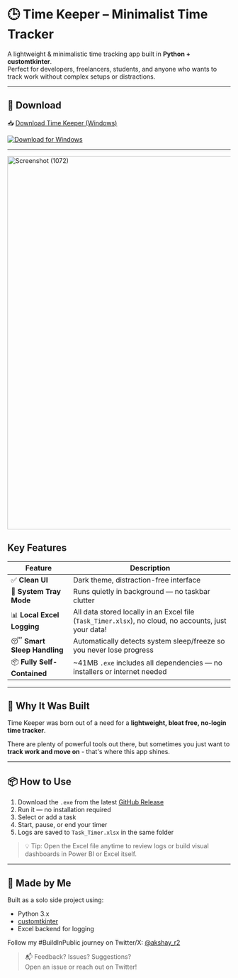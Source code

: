 # 🕒 Time Keeper – Minimalist Time Tracker

A lightweight & minimalistic time tracking app built in **Python + customtkinter**.  
Perfect for developers, freelancers, students, and anyone who wants to track work without complex setups or distractions.

---
## 💾 Download

📥 [Download Time Keeper (Windows)](https://github.com/a-k-14/time_keeper/releases/v1.1)

[![Download for Windows](https://img.shields.io/badge/Download-Windows-blue?logo=windows)](https://github.com/a-k-14/time_keeper/releases/v1.1)

---
<img width="1265" height="843" alt="Screenshot (1072)" src="https://github.com/user-attachments/assets/bc925e60-fa98-407c-9bbc-f9a814133f9c" />


## Key Features

| Feature | Description |
|--------|-------------|
| ✅ **Clean UI** | Dark theme, distraction-free interface |
| 🤫 **System Tray Mode** | Runs quietly in background — no taskbar clutter |
| 📊 **Local Excel Logging** | All data stored locally in an Excel file (`Task_Timer.xlsx`), no cloud, no accounts, just your data! |
| 😴 **Smart Sleep Handling** | Automatically detects system sleep/freeze so you never lose progress |
| 📦 **Fully Self-Contained** | ~41MB `.exe` includes all dependencies — no installers or internet needed |

---

## 🧠 Why It Was Built

Time Keeper was born out of a need for a **lightweight, bloat free, no-login time tracker**.

There are plenty of powerful tools out there, but sometimes you just want to **track work and move on** - that's where this app shines.

---

## 📦 How to Use

1. Download the `.exe` from the latest [GitHub Release](https://github.com/a-k-14/time_keeper/releases/v1.0)
2. Run it — no installation required
3. Select or add a task
4. Start, pause, or end your timer
5. Logs are saved to `Task_Timer.xlsx` in the same folder

> 💡 Tip: Open the Excel file anytime to review logs or build visual dashboards in Power BI or Excel itself.

---

## 🚀 Made by Me

Built as a solo side project using:
- Python 3.x
- [customtkinter](https://github.com/TomSchimansky/CustomTkinter )
- Excel backend for logging

Follow my #BuildInPublic journey on Twitter/X: [@akshay_r2](https://x.com/akshay_r2)



> 📬 Feedback? Issues? Suggestions?  
Open an issue or reach out on Twitter!

